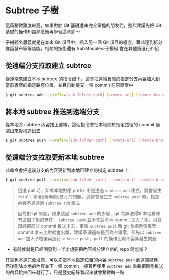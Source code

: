 # Subtree 子樹

這篇稍微難度較高，如果對於 Git 基礎還未完全掌握的朋友們，強烈建議先把 Git 基礎的操作知識熟悉後再學習這章節～

子樹顧名思義就是在本來 Git 項目中，插入另一個 Git 項目的概念，藉此達到拆分維護發布等等功能，相關的技術還有 SubModules-子模組 會在其他篇進行介紹


## 從遠端分支拉取建立 subtree

從遠端來建立本地 subtree 的指令如下，這會把遠端倉庫的指定分支內容加入到當前專案的指定路徑位置，並且自動提交一個 commit 在原專案中

```bash
$ git subtree add --prefix=[sub-folder-path] [remote-url] [remote-branch] 
```

## 將本地 subtree 推送到遠端分支

從本地將 subtree 內容推上遠端，這個指令會把本地關於指定路徑的 commit 過濾出來後推送出去

```bash
$ git subtree push --prefix=[sub-folder-path] [remote-url] [remote-branch] 
```


## 從遠端分支拉取更新本地 subtree

此命令會把遠端分支的內容更新到本地已建立的指定 subtree 上

```bash
$ git subtree pull --prefix=[sub-folder-path] [remote-url] [remote-branch] 
```

> 這邊 pull 時，如果本地對應 prefix 不是透過 `subtree add` 建立，將會發生`fatal: 拒絕合併無關的歷史` 的問題，通常會發生在 `subtree push` 時，指定內容不是透過 `subtree add` 建立

> 因為對 git 來說，如果跳過 `subtree add` 的步驟，git 將無法得知本地倉庫有這個子樹的存在， `subtree push` 並不會對本地 commit 加入子樹，只會單純把部分 commit 推送出去，事後 `subtree pull` 時 git 會把整個專案 commit 拿去比對就會出錯，建議不論遠端是否為空專案，都先以 `subtree add` 加入子樹後再進行 `subtree push, pull` 的操作比較不容易發生問題

* 有時候就是已經開發到一半才想要把內容拆分建立新的 repo 時怎辦？

其實也不是完全沒救，可以先把本地指定位置的內容 `subtree push` 到遠端儲存，然後刪除本地的內容並下一個 commit，接著再使用 `subtree add` 重新把剛剛推送的內容給拉回來就行了，只是歷史紀錄看起來就會稍微醜一點

